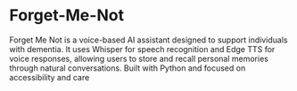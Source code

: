 # Forget-Me-Not
Forget Me Not is a voice-based AI assistant designed to support individuals with dementia. It uses Whisper for speech recognition and Edge TTS for voice responses, allowing users to store and recall personal memories through natural conversations. Built with Python and focused on accessibility and care
